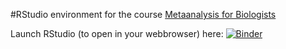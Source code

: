 #RStudio environment for the course [Metaanalysis for Biologists](http://metaanalysis.zajitschek.net)

Launch RStudio (to open in your webbrowser) here:
[![Binder](https://mybinder.org/badge_logo.svg)]( https://mybinder.org/v2/gh/zajitschek/rstudiometa/master?urlpath=rstudio )